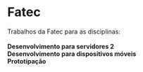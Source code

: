 # Fatec

Trabalhos da Fatec para as disciplinas:<br/><br/>
<b>Desenvolvimento para servidores 2</b><br/>
<b>Desenvolvimento para dispositivos móveis</b><br/>
<b>Prototipação</b>
